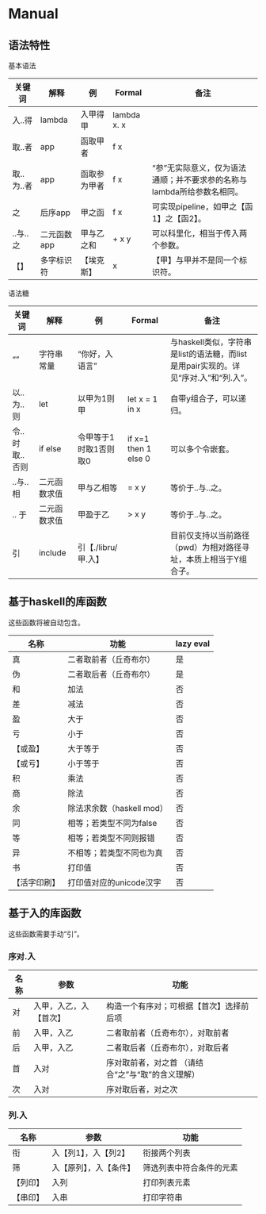 # Manual

## 语法特性

基本语法

| 关键词        | 解释        | 例            | Formal  | 备注 |
| ------------- | ---------- | ------------- | ----------- | ---- |
| 入..得        | lambda      | 入甲得甲      | lambda x. x |      |
| 取..者        | app         | 函取甲者      | f x         |      | 
| 取..为..者    | app         | 函取参为甲者   | f x         | “参”无实际意义，仅为语法通顺；并不要求参的名称与lambda所给参数名相同。 |
| 之            | 后序app     | 甲之函         | f x        | 可实现pipeline，如甲之【函1】之【函2】。 |
| ..与..之      | 二元函数app | 甲与乙之和    | + x y       | 可以科里化，相当于传入两个参数。 |
| 【】          | 多字标识符  | 【埃克斯】     | x           | 【甲】与甲并不是同一个标识符。 |

语法糖

| 关键词        | 解释        | 例            | Formal      | 备注 |
| ------------- | ---------- | ------------- | ----------- | ---- |
| “”            | 字符串常量  | “你好，入语言” |             | 与haskell类似，字符串是list的语法糖，而list是用pair实现的。详见“序对.入”和“列.入”。 |
| 以..为..则    | let         | 以甲为1则甲    | let x = 1 in x | 自带y组合子，可以递归。|
| 令..时取..否则 | if else    | 令甲等于1时取1否则取0 | if x=1 then 1 else 0 | 可以多个令嵌套。 |
| ..与..相      | 二元函数求值 | 甲与乙相等    | = x y       | 等价于..与..之。 |
| .. 于         | 二元函数求值 | 甲盈于乙      | > x y       | 等价于..与..之。 |
| 引            | include     | 引【./libru/甲.入】 |        | 目前仅支持以当前路径（pwd）为相对路径寻址，本质上相当于Y组合子。 |


## 基于haskell的库函数

这些函数将被自动包含。

| 名称          | 功能                              | lazy eval |
| ------------- | --------------------------------- | ------- |
| 真            | 二者取前者（丘奇布尔）             | 是       |
| 伪            | 二者取后者（丘奇布尔）             | 是       |
| 和            | 加法                              | 否       |
| 差            | 减法                              | 否       |
| 盈            | 大于                              | 否       |
| 亏            | 小于                              | 否       |
| 【或盈】      | 大于等于                          | 否       |
| 【或亏】      | 小于等于                          | 否       |
| 积            | 乘法                              | 否       |
| 商            | 除法                              | 否       |
| 余            | 除法求余数（haskell mod）         | 否       |
| 同            | 相等；若类型不同为false            | 否       |
| 等            | 相等；若类型不同则报错             | 否       |
| 异            | 不相等；若类型不同也为真           | 否       |
| 书            | 打印值                            | 否       |
| 【活字印刷】   | 打印值对应的unicode汉字           | 否       |

## 基于入的库函数

这些函数需要手动“引”。

### 序对.入

| 名称          | 参数                  | 功能                                   |
| ------------- | --------------------- | ------------------------------------- |
| 对            | 入甲，入乙，入【首次】 | 构造一个有序对；可根据【首次】选择前后项 |
| 前            | 入甲，入乙             | 二者取前者（丘奇布尔），对取前者        |
| 后            | 入甲，入乙             | 二者取后者（丘奇布尔），对取后者         |
| 首            | 入对                   | 序对取前者，对之首 （请结合“之”与“取”的含义理解）|
| 次            | 入对                   | 序对取后者，对之次                      |

### 列.入

| 名称          | 参数                  | 功能                                   |
| ------------- | --------------------- | ------------------------------------- |
| 衔            | 入【列1】，入【列2】   | 衔接两个列表                            |
| 筛            | 入【原列】，入【条件】 | 筛选列表中符合条件的元素                 |
| 【列印】      | 入列                  | 打印列表元素                            |
| 【串印】      | 入串                  | 打印字符串                              | 
